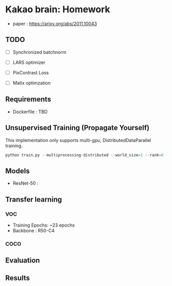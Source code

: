 # Kakao brain: Homework
* paper : https://arixv.org/abs/2011.10043



## TODO

- [ ] Synchronized batchnorm
- [ ] LARS optimizer
- [ ] PixContrast Loss
- [ ] Matix optimzation



## Requirements

* Dockerfile : TBD

  

## Unsupervised Training (Propagate Yourself)

This implementation only supports multi-gpu, DistributedDataParallel training.

```python
python train.py --multiprocessing-distributed --world_size=1 --rank=0 --train_path='$datapath' --batch_size=1024 
```



## Models

* ResNet-50 : 

  

## Transfer learning

### VOC
* Training Epochs: ~23 epochs
* Backbone : R50-C4

### COCO





## Evaluation



## Results



